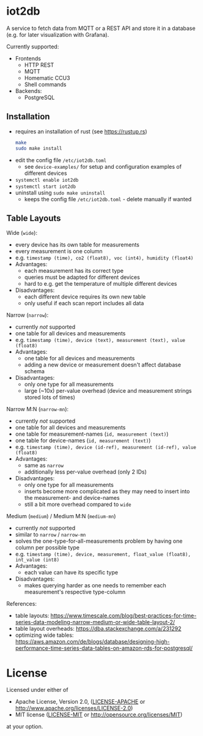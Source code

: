 # iot2db

A service to fetch data from MQTT or a REST API and store it in a database
(e.g. for later visualization with Grafana).

Currently supported:
* Frontends
    * HTTP REST
    * MQTT
    * Homematic CCU3
    * Shell commands
* Backends:
    * PostgreSQL

## Installation

* requires an installation of rust (see <https://rustup.rs>)
    ```sh
    make
    sudo make install
    ```
* edit the config file `/etc/iot2db.toml`
    * see `device-examples/` for setup and configuration examples of different devices
* `systemctl enable iot2db`
* `systemctl start iot2db`
* uninstall using `sudo make uninstall`
    * keeps the config file `/etc/iot2db.toml` - delete manually if wanted

## Table Layouts

Wide (`wide`):
* every device has its own table for measurements
* every measurement is one column
* e.g. `timestamp (time), co2 (float8), voc (int4), humidity (float4)`
* Advantages:
    * each measurement has its correct type
    * queries must be adapted for different devices
    * hard to e.g. get the temperature of multiple different devices
* Disadvantages:
    * each different device requires its own new table
    * only useful if each scan report includes all data

Narrow (`narrow`):
* currently _not_ supported
* one table for all devices and measurements
* e.g. `timestamp (time), device (text), measurement (text), value (float8)`
* Advantages:
    * one table for all devices and measurements
    * adding a new device or measurement doesn't affect database schema
* Disadvantages:
    * only one type for all measurements
    * large (~10x) per-value overhead (device and measurement strings stored lots of times)

Narrow M:N (`narrow-mn`):
* currently _not_ supported
* one table for all devices and measurements
* one table for measurement-names (`id, measurement (text)`)
* one table for device-names (`id, measurement (text)`)
* e.g. `timestamp (time), device (id-ref), measurement (id-ref), value (float8)`
* Advantages:
    * same as `narrow`
    * additionally less per-value overhead (only 2 IDs)
* Disadvantages:
    * only one type for all measurements
    * inserts become more complicated as they may need to insert into the measurement- and device-names
    * still a bit more overhead compared to `wide`

Medium (`medium`) / Medium M:N (`medium-mn`)
* currently _not_ supported
* similar to `narrow` / `narrow-mn`
* solves the one-type-for-all-measurements problem by having one column per possible type
* e.g. `timestamp (time), device, measurement, float_value (float8), int_value (int8)`
* Advantages:
    * each value can have its specific type
* Disadvantages:
    * makes querying harder as one needs to remember each measurement's respective type-column

References:
* table layouts: <https://www.timescale.com/blog/best-practices-for-time-series-data-modeling-narrow-medium-or-wide-table-layout-2/>
* table layout overheads: <https://dba.stackexchange.com/a/231292>
* optimizing wide tables: <https://aws.amazon.com/de/blogs/database/designing-high-performance-time-series-data-tables-on-amazon-rds-for-postgresql/>

# License

Licensed under either of

* Apache License, Version 2.0, ([LICENSE-APACHE](/LICENSE-APACHE) or http://www.apache.org/licenses/LICENSE-2.0)
* MIT license ([LICENSE-MIT](/LICENSE-MIT) or http://opensource.org/licenses/MIT)

at your option.
